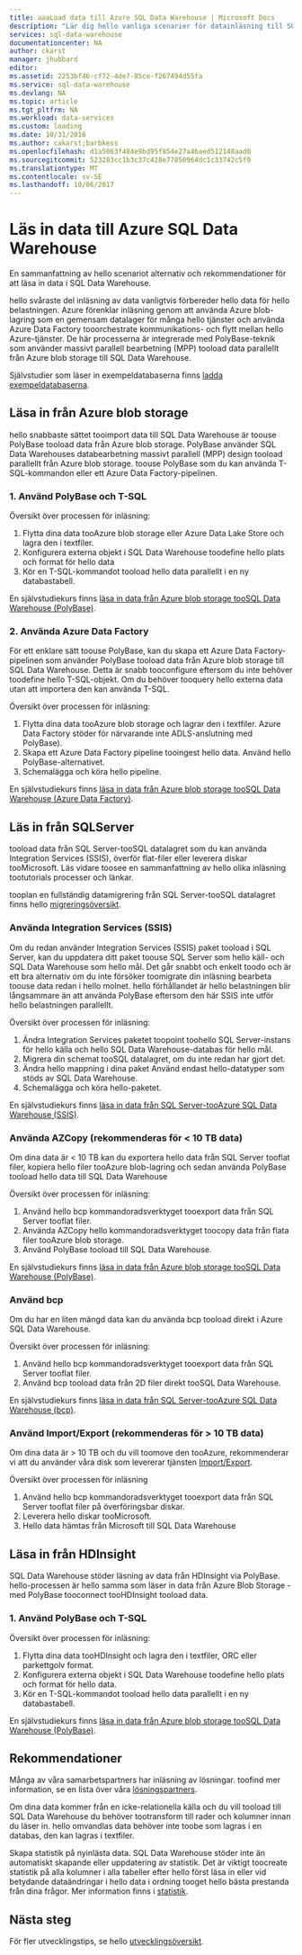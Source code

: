 ```yaml
---
title: aaaLoad data till Azure SQL Data Warehouse | Microsoft Docs
description: "Lär dig hello vanliga scenarier för datainläsning till SQL Data Warehouse. Dessa inkluderar med PolyBase, Azure blob storage, flat-filer och disk leverans. Du kan också använda verktyg från tredje part."
services: sql-data-warehouse
documentationcenter: NA
author: ckarst
manager: jhubbard
editor: 
ms.assetid: 2253bf46-cf72-4de7-85ce-f267494d55fa
ms.service: sql-data-warehouse
ms.devlang: NA
ms.topic: article
ms.tgt_pltfrm: NA
ms.workload: data-services
ms.custom: loading
ms.date: 10/31/2016
ms.author: cakarst;barbkess
ms.openlocfilehash: d1a5063f484e9bd95f854e27a4baed512148aad0
ms.sourcegitcommit: 523283cc1b3c37c428e77850964dc1c33742c5f0
ms.translationtype: MT
ms.contentlocale: sv-SE
ms.lasthandoff: 10/06/2017
---
```

# <a name="load-data-into-azure-sql-data-warehouse"></a>Läs in data till Azure SQL Data Warehouse
En sammanfattning av hello scenariot alternativ och rekommendationer för att läsa in data i SQL Data Warehouse.

hello svåraste del inläsning av data vanligtvis förbereder hello data för hello belastningen. Azure förenklar inläsning genom att använda Azure blob-lagring som en gemensam datalager för många hello tjänster och använda Azure Data Factory tooorchestrate kommunikations- och flytt mellan hello Azure-tjänster. De här processerna är integrerade med PolyBase-teknik som använder massivt parallell bearbetning (MPP) tooload data parallellt från Azure blob storage till SQL Data Warehouse. 

Självstudier som läser in exempeldatabaserna finns [ladda exempeldatabaserna][Load sample databases].

## <a name="load-from-azure-blob-storage"></a>Läsa in från Azure blob storage
hello snabbaste sättet tooimport data till SQL Data Warehouse är toouse PolyBase tooload data från Azure blob storage. PolyBase använder SQL Data Warehouses databearbetning massivt parallell (MPP) design tooload parallellt från Azure blob storage. toouse PolyBase som du kan använda T-SQL-kommandon eller ett Azure Data Factory-pipelinen.

### <a name="1-use-polybase-and-t-sql"></a>1. Använd PolyBase och T-SQL
Översikt över processen för inläsning:

1. Flytta dina data tooAzure blob storage eller Azure Data Lake Store och lagra den i textfiler.
2. Konfigurera externa objekt i SQL Data Warehouse toodefine hello plats och format för hello data
3. Kör en T-SQL-kommandot tooload hello data parallellt i en ny databastabell.

<!-- 5. Schedule and run a loading job. --> 

En självstudiekurs finns [läsa in data från Azure blob storage tooSQL Data Warehouse (PolyBase)][Load data from Azure blob storage tooSQL Data Warehouse (PolyBase)].

### <a name="2-use-azure-data-factory"></a>2. Använda Azure Data Factory
För ett enklare sätt toouse PolyBase, kan du skapa ett Azure Data Factory-pipelinen som använder PolyBase tooload data från Azure blob storage till SQL Data Warehouse. Detta är snabb tooconfigure eftersom du inte behöver toodefine hello T-SQL-objekt. Om du behöver tooquery hello externa data utan att importera den kan använda T-SQL. 

Översikt över processen för inläsning:

1. Flytta dina data tooAzure blob storage och lagrar den i textfiler. Azure Data Factory stöder för närvarande inte ADLS-anslutning med PolyBase).
2. Skapa ett Azure Data Factory pipeline tooingest hello data. Använd hello PolyBase-alternativet.
4. Schemalägga och köra hello pipeline.

En självstudiekurs finns [läsa in data från Azure blob storage tooSQL Data Warehouse (Azure Data Factory)][Load data from Azure blob storage tooSQL Data Warehouse (Azure Data Factory)].

## <a name="load-from-sql-server"></a>Läs in från SQLServer
tooload data från SQL Server-tooSQL datalagret som du kan använda Integration Services (SSIS), överför flat-filer eller leverera diskar tooMicrosoft. Läs vidare toosee en sammanfattning av hello olika inläsning tootutorials processer och länkar.

tooplan en fullständig datamigrering från SQL Server-tooSQL datalagret finns hello [migreringsöversikt][Migration overview]. 

### <a name="use-integration-services-ssis"></a>Använda Integration Services (SSIS)
Om du redan använder Integration Services (SSIS) paket tooload i SQL Server, kan du uppdatera ditt paket toouse SQL Server som hello käll- och SQL Data Warehouse som hello mål. Det går snabbt och enkelt toodo och är ett bra alternativ om du inte försöker toomigrate din inläsning bearbeta toouse data redan i hello molnet. hello förhållandet är hello belastningen blir långsammare än att använda PolyBase eftersom den här SSIS inte utför hello belastningen parallellt.

Översikt över processen för inläsning:

1. Ändra Integration Services paketet toopoint toohello SQL Server-instans för hello källa och hello SQL Data Warehouse-databas för hello mål.
2. Migrera din schemat tooSQL datalagret, om du inte redan har gjort det.
3. Ändra hello mappning i dina paket Använd endast hello-datatyper som stöds av SQL Data Warehouse.
4. Schemalägga och köra hello-paketet.

En självstudiekurs finns [läsa in data från SQL Server-tooAzure SQL Data Warehouse (SSIS)][Load data from SQL Server tooAzure SQL Data Warehouse (SSIS)].

### <a name="use-azcopy-recommended-for--10-tb-data"></a>Använda AZCopy (rekommenderas för < 10 TB data)
Om dina data är < 10 TB kan du exportera hello data från SQL Server tooflat filer, kopiera hello filer tooAzure blob-lagring och sedan använda PolyBase tooload hello data till SQL Data Warehouse

Översikt över processen för inläsning:

1. Använd hello bcp kommandoradsverktyget tooexport data från SQL Server tooflat filer.
2. Använda AZCopy hello kommandoradsverktyget toocopy data från flata filer tooAzure blob storage.
3. Använd PolyBase tooload till SQL Data Warehouse.

En självstudiekurs finns [läsa in data från Azure blob storage tooSQL Data Warehouse (PolyBase)][Load data from Azure blob storage tooSQL Data Warehouse (PolyBase)].

### <a name="use-bcp"></a>Använd bcp
Om du har en liten mängd data kan du använda bcp tooload direkt i Azure SQL Data Warehouse.

Översikt över processen för inläsning:

1. Använd hello bcp kommandoradsverktyget tooexport data från SQL Server tooflat filer.
2. Använd bcp tooload data från 2D filer direkt tooSQL Data Warehouse.

En självstudiekurs finns [läsa in data från SQL Server-tooAzure SQL Data Warehouse (bcp)][Load data from SQL Server tooAzure SQL Data Warehouse (bcp)].

### <a name="use-importexport-recommended-for--10-tb-data"></a>Använd Import/Export (rekommenderas för > 10 TB data)
Om dina data är > 10 TB och du vill toomove den tooAzure, rekommenderar vi att du använder våra disk som levererar tjänsten [Import/Export][Import/Export]. 

Översikt över processen för inläsning

1. Använd hello bcp kommandoradsverktyget tooexport data från SQL Server tooflat filer på överföringsbar diskar.
2. Leverera hello diskar tooMicrosoft.
3. Hello data hämtas från Microsoft till SQL Data Warehouse

## <a name="load-from-hdinsight"></a>Läsa in från HDInsight
SQL Data Warehouse stöder läsning av data från HDInsight via PolyBase. hello-processen är hello samma som läser in data från Azure Blob Storage - med PolyBase tooconnect tooHDInsight tooload data. 

### <a name="1-use-polybase-and-t-sql"></a>1. Använd PolyBase och T-SQL
Översikt över processen för inläsning:

1. Flytta dina data tooHDInsight och lagra den i textfiler, ORC eller parkettgolv format.
2. Konfigurera externa objekt i SQL Data Warehouse toodefine hello plats och format för hello data.
3. Kör en T-SQL-kommandot tooload hello data parallellt i en ny databastabell.

En självstudiekurs finns [läsa in data från Azure blob storage tooSQL Data Warehouse (PolyBase)][Load data from Azure blob storage tooSQL Data Warehouse (PolyBase)].

## <a name="recommendations"></a>Rekommendationer
Många av våra samarbetspartners har inläsning av lösningar. toofind mer information, se en lista över våra [lösningspartners][solution partners]. 

Om dina data kommer från en icke-relationella källa och du vill tooload till SQL Data Warehouse du behöver tootransform till rader och kolumner innan du läser in. hello omvandlas data behöver inte toobe som lagras i en databas, den kan lagras i textfiler.

Skapa statistik på nyinlästa data. SQL Data Warehouse stöder inte än automatiskt skapande eller uppdatering av statistik.  Det är viktigt toocreate statistik på alla kolumner i alla tabeller efter hello först läsa in eller vid betydande dataändringar i hello data i ordning tooget hello bästa prestanda från dina frågor.  Mer information finns i [statistik][Statistics].

## <a name="next-steps"></a>Nästa steg
För fler utvecklingstips, se hello [utvecklingsöversikt][development overview].

<!--Image references-->

<!--Article references-->
[Load data from Azure blob storage tooSQL Data Warehouse (PolyBase)]: ./sql-data-warehouse-load-from-azure-blob-storage-with-polybase.md
[Load data from Azure blob storage tooSQL Data Warehouse (Azure Data Factory)]: ./sql-data-warehouse-load-from-azure-blob-storage-with-data-factory.md
[Load data from SQL Server tooAzure SQL Data Warehouse (SSIS)]: ./sql-data-warehouse-load-from-sql-server-with-integration-services.md
[Load data from SQL Server tooAzure SQL Data Warehouse (bcp)]: ./sql-data-warehouse-load-from-sql-server-with-bcp.md
[Load data from SQL Server tooAzure SQL Data Warehouse (AZCopy)]: ./sql-data-warehouse-load-from-sql-server-with-azcopy.md

[Load sample databases]: ./sql-data-warehouse-load-sample-databases.md
[Migration overview]: ./sql-data-warehouse-overview-migrate.md
[solution partners]: ./sql-data-warehouse-partner-business-intelligence.md
[development overview]: ./sql-data-warehouse-overview-develop.md
[Statistics]: ./sql-data-warehouse-tables-statistics.md

<!--MSDN references-->

<!--Other Web references-->
[Import/Export]: https://azure.microsoft.com/documentation/articles/storage-import-export-service/
